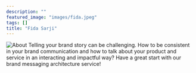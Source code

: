 ```yaml
---
description: ""
featured_image: "images/fida.jpeg"
tags: []
title: "Fida Sarji"
---
```


![About](/images/fida.jpeg)
Telling your brand story can be challenging. How to be consistent in your brand communication and how to talk about your product and service in an interacting and impactful way? Have a great start with our brand messaging architecture service! 